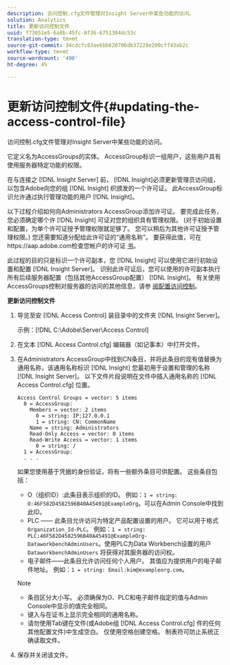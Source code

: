 ```yaml
---
description: 访问控制.cfg文件管理对Insight Server中某些功能的访问。
solution: Analytics
title: 更新访问控制文件
uuid: f73651e5-6a8b-45fc-8f36-6751304dc53c
translation-type: tm+mt
source-git-commit: 34cdcfc83ae6bb620706db37228e200cff43ab2c
workflow-type: tm+mt
source-wordcount: '490'
ht-degree: 4%

---
```



# 更新访问控制文件{#updating-the-access-control-file}

访问控制.cfg文件管理对Insight Server中某些功能的访问。

它定义名为AccessGroups的实体。 AccessGroup标识一组用户，这些用户具有使用服务器特定功能的权限。

在与连接之 [!DNL Insight Server] 前， [!DNL Insight]必须更新管理员访问组，以包含Adobe向您的组 [!DNL Insight] 织颁发的一个许可证。 此AccessGroup标识允许通过执行管理功能的用户 [!DNL Insight]。

以下过程介绍如何向Administrators AccessGroup添加许可证。 要完成此任务，您必须确定哪个许 [!DNL Insight] 可证对您的组织具有管理权限。 (对于初始设置和配置，为单个许可证授予管理权限就足够了。 您可以稍后为其他许可证授予管理权限。) 您还需要知道分配给此许可证的“通用名称”。 要获得此值，可在https://aap.adobe.com检查您帐户的许可证 [书](https://aap.adobe.com)。

此过程的目的只是标识一个许可副本，您 [!DNL Insight] 可以使用它进行初始设置和配置 [!DNL Insight Server]。 识别此许可证后，您可以使用的许可副本执行所有后续服务器配置（包括其他AccessGroup配置） [!DNL Insight]。 有关使用AccessGroups控制对服务器的访问的其他信息，请参 [阅配置访问控制](../../../../home/c-inst-svr/c-admin-inst-svr/c-config-acs-ctrl/c-config-acs-ctrl.md#concept-ac385e870dbe4b57a72bf7266b60f93d)。

**更新访问控制文件**

1. 导览至安 [!DNL Access Control] 装目录中的文件夹 [!DNL Insight Server]。

   示例：[!DNL C:\Adobe\Server\Access Control]

1. 在文本 [!DNL Access Control.cfg] 编辑器（如记事本）中打开文件。
1. 在Administrators AccessGroup中找到CN条目，并将此条目的现有值替换为通用名称，该通用名称标识 [!DNL Insight] 您最初用于设置和管理的名称 [!DNL Insight Server]。 以下文件片段说明在文件中插入通用名称的 [!DNL Access Control.cfg] 位置。

   ```
   Access Control Groups = vector: 5 items 
     0 = AccessGroup: 
       Members = vector: 2 items 
         0 = string: IP:127.0.0.1 
         1 = string: CN: CommonName 
       Name = string: Administrators 
       Read-Only Access = vector: 0 items 
       Read-Write Access = vector: 1 items 
         0 = string: / 
     1 = AccessGroup: 
     . . . 
   ```

   如果您使用基于凭据的身份验证，将有一些额外条目可供配置。 这些条目包括：

   * O（组织ID）:此条目表示组织的ID。 例如：`1 = string: O:46F582D4582596B40A45491@ExampleOrg`。可以在Admin Console中找到此ID。
   * PLC —— 此条目允许访问为特定产品配置设置的用户。 它可以用于格式 `Organization_Id-PLC`。 例如：`1 = string: PLC:46F582D4582596B40A45491@ExampleOrg-DataworkbenchAdminUsers`。使用PLC为Data Workbench设置的用户 `DataworkbenchAdminUsers` 将获得对其服务器的访问权。
   * 电子邮件——此条目允许访问任何个人用户。 其值应为提供用户的电子邮件地址。 例如：`1 = string: Email:kim@exampleorg.com`。

   >[!NOTE]
   >
   >
   >    
   >    
   >    * 条目区分大小写。 必须确保为O、PLC和电子邮件指定的值与Admin Console中显示的值完全相同。
   >    * 键入与在证书上显示完全相同的通用名称。
   >    * 请勿使用Tab键在文件(或Adobe组 [!DNL Access Control.cfg] 件的任何其他配置文件)中生成空白。 仅使用空格创建空格。 制表符可防止系统正确读取文件。


1. 保存并关闭该文件。

